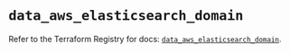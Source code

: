 # `data_aws_elasticsearch_domain`

Refer to the Terraform Registry for docs: [`data_aws_elasticsearch_domain`](https://registry.terraform.io/providers/hashicorp/aws/6.7.0/docs/data-sources/elasticsearch_domain).
